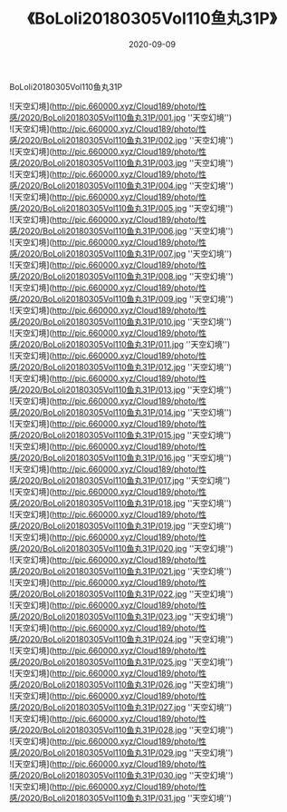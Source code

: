 ﻿---
layout: post
title:  《BoLoli20180305Vol110鱼丸31P》
date:   2020-09-09
img: http://pic.660000.xyz/Cloud189/photo/性感/2020/BoLoli20180305Vol110鱼丸31P/000.jpg
categories: [美女, 性感, 泳衣]
---

BoLoli20180305Vol110鱼丸31P



![天空幻境](http://pic.660000.xyz/Cloud189/photo/性感/2020/BoLoli20180305Vol110鱼丸31P/001.jpg ''天空幻境'') <br>
![天空幻境](http://pic.660000.xyz/Cloud189/photo/性感/2020/BoLoli20180305Vol110鱼丸31P/002.jpg ''天空幻境'') <br>
![天空幻境](http://pic.660000.xyz/Cloud189/photo/性感/2020/BoLoli20180305Vol110鱼丸31P/003.jpg ''天空幻境'') <br>
![天空幻境](http://pic.660000.xyz/Cloud189/photo/性感/2020/BoLoli20180305Vol110鱼丸31P/004.jpg ''天空幻境'') <br>
![天空幻境](http://pic.660000.xyz/Cloud189/photo/性感/2020/BoLoli20180305Vol110鱼丸31P/005.jpg ''天空幻境'') <br>
![天空幻境](http://pic.660000.xyz/Cloud189/photo/性感/2020/BoLoli20180305Vol110鱼丸31P/006.jpg ''天空幻境'') <br>
![天空幻境](http://pic.660000.xyz/Cloud189/photo/性感/2020/BoLoli20180305Vol110鱼丸31P/007.jpg ''天空幻境'') <br>
![天空幻境](http://pic.660000.xyz/Cloud189/photo/性感/2020/BoLoli20180305Vol110鱼丸31P/008.jpg ''天空幻境'') <br>
![天空幻境](http://pic.660000.xyz/Cloud189/photo/性感/2020/BoLoli20180305Vol110鱼丸31P/009.jpg ''天空幻境'') <br>
![天空幻境](http://pic.660000.xyz/Cloud189/photo/性感/2020/BoLoli20180305Vol110鱼丸31P/010.jpg ''天空幻境'') <br>
![天空幻境](http://pic.660000.xyz/Cloud189/photo/性感/2020/BoLoli20180305Vol110鱼丸31P/011.jpg ''天空幻境'') <br>
![天空幻境](http://pic.660000.xyz/Cloud189/photo/性感/2020/BoLoli20180305Vol110鱼丸31P/012.jpg ''天空幻境'') <br>
![天空幻境](http://pic.660000.xyz/Cloud189/photo/性感/2020/BoLoli20180305Vol110鱼丸31P/013.jpg ''天空幻境'') <br>
![天空幻境](http://pic.660000.xyz/Cloud189/photo/性感/2020/BoLoli20180305Vol110鱼丸31P/014.jpg ''天空幻境'') <br>
![天空幻境](http://pic.660000.xyz/Cloud189/photo/性感/2020/BoLoli20180305Vol110鱼丸31P/015.jpg ''天空幻境'') <br>
![天空幻境](http://pic.660000.xyz/Cloud189/photo/性感/2020/BoLoli20180305Vol110鱼丸31P/016.jpg ''天空幻境'') <br>
![天空幻境](http://pic.660000.xyz/Cloud189/photo/性感/2020/BoLoli20180305Vol110鱼丸31P/017.jpg ''天空幻境'') <br>
![天空幻境](http://pic.660000.xyz/Cloud189/photo/性感/2020/BoLoli20180305Vol110鱼丸31P/018.jpg ''天空幻境'') <br>
![天空幻境](http://pic.660000.xyz/Cloud189/photo/性感/2020/BoLoli20180305Vol110鱼丸31P/019.jpg ''天空幻境'') <br>
![天空幻境](http://pic.660000.xyz/Cloud189/photo/性感/2020/BoLoli20180305Vol110鱼丸31P/020.jpg ''天空幻境'') <br>
![天空幻境](http://pic.660000.xyz/Cloud189/photo/性感/2020/BoLoli20180305Vol110鱼丸31P/021.jpg ''天空幻境'') <br>
![天空幻境](http://pic.660000.xyz/Cloud189/photo/性感/2020/BoLoli20180305Vol110鱼丸31P/022.jpg ''天空幻境'') <br>
![天空幻境](http://pic.660000.xyz/Cloud189/photo/性感/2020/BoLoli20180305Vol110鱼丸31P/023.jpg ''天空幻境'') <br>
![天空幻境](http://pic.660000.xyz/Cloud189/photo/性感/2020/BoLoli20180305Vol110鱼丸31P/024.jpg ''天空幻境'') <br>
![天空幻境](http://pic.660000.xyz/Cloud189/photo/性感/2020/BoLoli20180305Vol110鱼丸31P/025.jpg ''天空幻境'') <br>
![天空幻境](http://pic.660000.xyz/Cloud189/photo/性感/2020/BoLoli20180305Vol110鱼丸31P/026.jpg ''天空幻境'') <br>
![天空幻境](http://pic.660000.xyz/Cloud189/photo/性感/2020/BoLoli20180305Vol110鱼丸31P/027.jpg ''天空幻境'') <br>
![天空幻境](http://pic.660000.xyz/Cloud189/photo/性感/2020/BoLoli20180305Vol110鱼丸31P/028.jpg ''天空幻境'') <br>
![天空幻境](http://pic.660000.xyz/Cloud189/photo/性感/2020/BoLoli20180305Vol110鱼丸31P/029.jpg ''天空幻境'') <br>
![天空幻境](http://pic.660000.xyz/Cloud189/photo/性感/2020/BoLoli20180305Vol110鱼丸31P/030.jpg ''天空幻境'') <br>
![天空幻境](http://pic.660000.xyz/Cloud189/photo/性感/2020/BoLoli20180305Vol110鱼丸31P/031.jpg ''天空幻境'') <br>